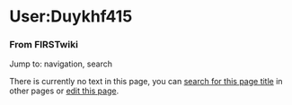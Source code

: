 

# User:Duykhf415

### From FIRSTwiki

Jump to: navigation, search

There is currently no text in this page, you can [search for this page
title](Special:Search/Duykhf415 "Special:Search/Duykhf415" ) in
other pages or [edit this
page](http://www.firstwiki.net/index.php?title=User:Duykhf415&action=edit
"http://www.firstwiki.net/index.php?title=User:Duykhf415&action=edit" ).

